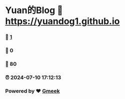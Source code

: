 # Yuan的Blog :link: https://yuandog1.github.io 
### :page_facing_up: [1](https://yuandog1.github.io/tag.html) 
### :speech_balloon: 0 
### :hibiscus: 80 
### :alarm_clock: 2024-07-10 17:12:13 
### Powered by :heart: [Gmeek](https://github.com/Meekdai/Gmeek)
